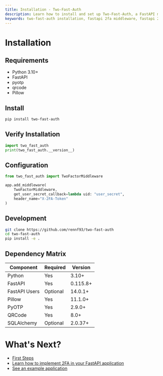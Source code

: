 ```yaml
---
title: Installation - Two-Fast-Auth
description: Learn how to install and set up Two-Fast-Auth, a FastAPI middleware for simplified 2FA implementation
keywords: two-fast-auth installation, fastapi 2fa middleware, fastapi 2fa setup
---
```


# Installation

## Requirements
- Python 3.10+
- FastAPI
- pyotp
- qrcode
- Pillow

## Install
```bash
pip install two-fast-auth
```

## Verify Installation
```python
import two_fast_auth
print(two_fast_auth.__version__)
```

## Configuration
```python
from two_fast_auth import TwoFactorMiddleware

app.add_middleware(
    TwoFactorMiddleware,
    get_user_secret_callback=lambda uid: "user_secret",
    header_name="X-2FA-Token"
)
```

## Development
```bash
git clone https://github.com/rennf93/two-fast-auth
cd two-fast-auth
pip install -e .
```

## Dependency Matrix
| Component | Required | Version |
|-----------|----------|---------|
| Python | Yes | 3.10+ |
| FastAPI | Yes | 0.115.8+ |
| FastAPI Users | Optional | 14.0.1+ |
| Pillow | Yes | 11.1.0+ |
| PyOTP | Yes | 2.9.0+ |
| QRCode | Yes | 8.0+ |
| SQLAlchemy | Optional | 2.0.37+ |

# What's Next?
- [First Steps](tutorial/first-steps.md)
- [Learn how to implement 2FA in your FastAPI application](tutorial/example_implementation.md)
- [See an example application](tutorial/example_app.md)
